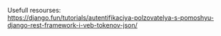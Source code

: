 


Usefull resourses:
<br>https://django.fun/tutorials/autentifikaciya-polzovatelya-s-pomoshyu-django-rest-framework-i-veb-tokenov-json/
